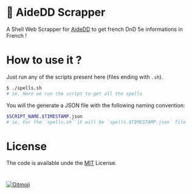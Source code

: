 # 🐉 AideDD Scrapper
A Shell Web Scrapper for [AideDD](https://aidedd.org) to get french DnD 5e informations in French !

# How to use it ?
Just run any of the scripts present here (files ending with `.sh`).

```bash
$ ./spells.sh
# ie. Here we run the script to get all the spells
```

You will the generate a JSON file with the following naming convention:
```bash
$SCRIPT_NAME.$TIMESTAMP.json
# ie. For the `spells.sh` it will be `spells.$TIMESTAMP.json` file
```

# License 
The code is available unde the [MIT](LICENSE) License.

#
<a href="https://gitmoji.dev">
  <img
    src="https://img.shields.io/badge/gitmoji-%20😜%20😍-FFDD67.svg?style=flat-square"
    alt="Gitmoji"
  />
</a>